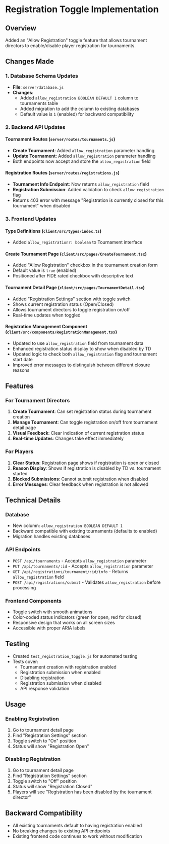 # Registration Toggle Implementation

## Overview
Added an "Allow Registration" toggle feature that allows tournament directors to enable/disable player registration for tournaments.

## Changes Made

### 1. Database Schema Updates
- **File**: `server/database.js`
- **Changes**:
  - Added `allow_registration BOOLEAN DEFAULT 1` column to tournaments table
  - Added migration to add the column to existing databases
  - Default value is `1` (enabled) for backward compatibility

### 2. Backend API Updates

#### Tournament Routes (`server/routes/tournaments.js`)
- **Create Tournament**: Added `allow_registration` parameter handling
- **Update Tournament**: Added `allow_registration` parameter handling
- Both endpoints now accept and store the `allow_registration` field

#### Registration Routes (`server/routes/registrations.js`)
- **Tournament Info Endpoint**: Now returns `allow_registration` field
- **Registration Submission**: Added validation to check `allow_registration` flag
- Returns 403 error with message "Registration is currently closed for this tournament" when disabled

### 3. Frontend Updates

#### Type Definitions (`client/src/types/index.ts`)
- Added `allow_registration?: boolean` to Tournament interface

#### Create Tournament Page (`client/src/pages/CreateTournament.tsx`)
- Added "Allow Registration" checkbox in the tournament creation form
- Default value is `true` (enabled)
- Positioned after FIDE rated checkbox with descriptive text

#### Tournament Detail Page (`client/src/pages/TournamentDetail.tsx`)
- Added "Registration Settings" section with toggle switch
- Shows current registration status (Open/Closed)
- Allows tournament directors to toggle registration on/off
- Real-time updates when toggled

#### Registration Management Component (`client/src/components/RegistrationManagement.tsx`)
- Updated to use `allow_registration` field from tournament data
- Enhanced registration status display to show when disabled by TD
- Updated logic to check both `allow_registration` flag and tournament start date
- Improved error messages to distinguish between different closure reasons

## Features

### For Tournament Directors
1. **Create Tournament**: Can set registration status during tournament creation
2. **Manage Tournament**: Can toggle registration on/off from tournament detail page
3. **Visual Feedback**: Clear indication of current registration status
4. **Real-time Updates**: Changes take effect immediately

### For Players
1. **Clear Status**: Registration page shows if registration is open or closed
2. **Reason Display**: Shows if registration is disabled by TD vs. tournament started
3. **Blocked Submissions**: Cannot submit registration when disabled
4. **Error Messages**: Clear feedback when registration is not allowed

## Technical Details

### Database
- New column: `allow_registration BOOLEAN DEFAULT 1`
- Backward compatible with existing tournaments (defaults to enabled)
- Migration handles existing databases

### API Endpoints
- `POST /api/tournaments` - Accepts `allow_registration` parameter
- `PUT /api/tournaments/:id` - Accepts `allow_registration` parameter
- `GET /api/registrations/tournament/:id/info` - Returns `allow_registration` field
- `POST /api/registrations/submit` - Validates `allow_registration` before processing

### Frontend Components
- Toggle switch with smooth animations
- Color-coded status indicators (green for open, red for closed)
- Responsive design that works on all screen sizes
- Accessible with proper ARIA labels

## Testing
- Created `test_registration_toggle.js` for automated testing
- Tests cover:
  - Tournament creation with registration enabled
  - Registration submission when enabled
  - Disabling registration
  - Registration submission when disabled
  - API response validation

## Usage

### Enabling Registration
1. Go to tournament detail page
2. Find "Registration Settings" section
3. Toggle switch to "On" position
4. Status will show "Registration Open"

### Disabling Registration
1. Go to tournament detail page
2. Find "Registration Settings" section
3. Toggle switch to "Off" position
4. Status will show "Registration Closed"
5. Players will see "Registration has been disabled by the tournament director"

## Backward Compatibility
- All existing tournaments default to having registration enabled
- No breaking changes to existing API endpoints
- Existing frontend code continues to work without modification

